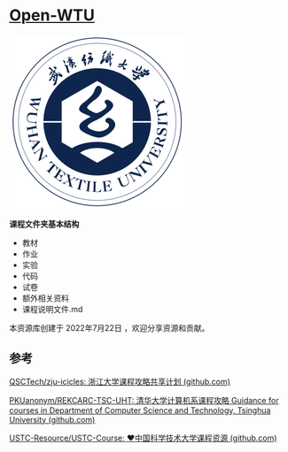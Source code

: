 # [Open-WTU](https://streamer0320.github.io/Open-WTU/)

![LOGO](./assets/wtu-logo.png)

**课程文件夹基本结构**

- 教材
- 作业
- 实验
- 代码
- 试卷
- 额外相关资料
- 课程说明文件.md



本资源库创建于 2022年7月22日 ，欢迎分享资源和贡献。



## 参考

[QSCTech/zju-icicles: 浙江大学课程攻略共享计划 (github.com)](https://github.com/QSCTech/zju-icicles)

[PKUanonym/REKCARC-TSC-UHT: 清华大学计算机系课程攻略 Guidance for courses in Department of Computer Science and Technology, Tsinghua University (github.com)](https://github.com/PKUanonym/REKCARC-TSC-UHT)

[USTC-Resource/USTC-Course: :heart:中国科学技术大学课程资源 (github.com)](https://github.com/USTC-Resource/USTC-Course)